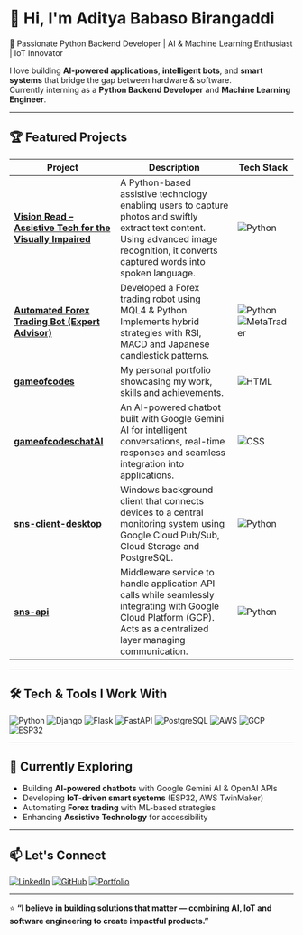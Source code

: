 
# 👋 Hi, I'm Aditya Babaso Birangaddi  

🚀 Passionate Python Backend Developer | AI & Machine Learning Enthusiast | IoT Innovator  

I love building **AI-powered applications**, **intelligent bots**, and **smart systems** that bridge the gap between hardware & software.  
Currently interning as a **Python Backend Developer** and **Machine Learning Engineer**.

---

## 🏆 Featured Projects

| Project | Description | Tech Stack |
|---------|-------------|------------|
| [**Vision Read – Assistive Tech for the Visually Impaired**](https://github.com/iamabjunior2003/Vision-Read-Python-based-Assistive-Technology-for-the-Visually-Impaired) | A Python-based assistive technology enabling users to capture photos and swiftly extract text content. Using advanced image recognition, it converts captured words into spoken language. | ![Python](https://img.shields.io/badge/Python-3776AB?style=flat&logo=python&logoColor=white) |
| [**Automated Forex Trading Bot (Expert Advisor)**](https://github.com/iamabjunior2003/Automated-Forex-Trading-Bot-with-Technical-Indicators-and-Back-testing) | Developed a Forex trading robot using MQL4 & Python. Implements hybrid strategies with RSI, MACD and Japanese candlestick patterns. | ![Python](https://img.shields.io/badge/Python-3776AB?style=flat&logo=python&logoColor=white) ![MetaTrader](https://img.shields.io/badge/MQL4-0088cc?style=flat) |
| [**gameofcodes**](https://github.com/iamabjunior2003/gameofcodes) | My personal portfolio showcasing my work, skills and achievements. | ![HTML](https://img.shields.io/badge/HTML-E34F26?style=flat&logo=html5&logoColor=white) |
| [**gameofcodeschatAI**](https://github.com/iamabjunior2003/gameofcodeschatai) | An AI-powered chatbot built with Google Gemini AI for intelligent conversations, real-time responses and seamless integration into applications. | ![CSS](https://img.shields.io/badge/CSS-1572B6?style=flat&logo=css3&logoColor=white) |
| [**sns-client-desktop**](https://github.com/iamabjunior2003/sns-client-desktop) | Windows background client that connects devices to a central monitoring system using Google Cloud Pub/Sub, Cloud Storage and PostgreSQL. | ![Python](https://img.shields.io/badge/Python-3776AB?style=flat&logo=python&logoColor=white) |
| [**sns-api**](https://github.com/iamabjunior2003/sns-api) | Middleware service to handle application API calls while seamlessly integrating with Google Cloud Platform (GCP). Acts as a centralized layer managing communication. | ![Python](https://img.shields.io/badge/Python-3776AB?style=flat&logo=python&logoColor=white) |

---

## 🛠️ Tech & Tools I Work With  

![Python](https://img.shields.io/badge/-Python-3776AB?style=flat-square&logo=python&logoColor=white)
![Django](https://img.shields.io/badge/-Django-092E20?style=flat-square&logo=django)
![Flask](https://img.shields.io/badge/-Flask-000000?style=flat-square&logo=flask)
![FastAPI](https://img.shields.io/badge/-FastAPI-009688?style=flat-square&logo=fastapi)
![PostgreSQL](https://img.shields.io/badge/-PostgreSQL-336791?style=flat-square&logo=postgresql&logoColor=white)
![AWS](https://img.shields.io/badge/-AWS-232F3E?style=flat-square&logo=amazon-aws)
![GCP](https://img.shields.io/badge/-GCP-4285F4?style=flat-square&logo=google-cloud)
![ESP32](https://img.shields.io/badge/-ESP32-000000?style=flat-square&logo=espressif)

---

## 🌱 Currently Exploring  

- Building **AI-powered chatbots** with Google Gemini AI & OpenAI APIs  
- Developing **IoT-driven smart systems** (ESP32, AWS TwinMaker)  
- Automating **Forex trading** with ML-based strategies  
- Enhancing **Assistive Technology** for accessibility  

---

## 📫 Let's Connect  

[![LinkedIn](https://img.shields.io/badge/LinkedIn-0077B5?style=flat-square&logo=linkedin&logoColor=white)](https://www.linkedin.com/in/aditya-birangaddi/)
[![GitHub](https://img.shields.io/badge/GitHub-100000?style=flat-square&logo=github&logoColor=white)](https://github.com/iamabjunior2003)
[![Portfolio](https://img.shields.io/badge/Portfolio-000000?style=flat-square&logo=vercel&logoColor=white)]([https://github.com/iamabjunior2003/gameofcodes](https://iamabjunior2003.github.io/gameofcodes/main.html))

---

⭐️ **“I believe in building solutions that matter — combining AI, IoT and software engineering to create impactful products.”**

